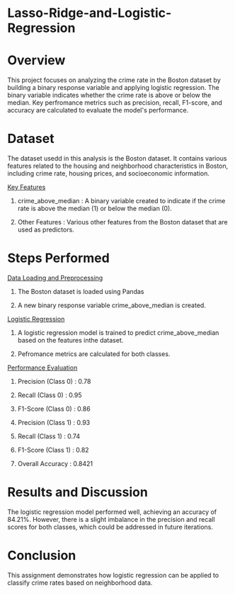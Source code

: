 # Lasso-Ridge-and-Logistic-Regression

# Overview

This project focuses on analyzing the crime rate in the Boston dataset by building a binary response variable and applying logistic regression. The binary variable indicates whether the crime rate is above or below the median. Key perfromance metrics such as precision, recall, F1-score, and accuracy are calculated to evaluate the model's performance.

# Dataset

The dataset usedd in this analysis is the Boston dataset. It contains various features related to the housing and neighborhood characteristics in Boston, including crime rate, housing prices, and socioeconomic information.

<ins> Key Features </ins>

1. crime_above_median : A binary variable created to indicate if the crime rate is above the median (1) or below the median (0).

2. Other Features : Various other features from the Boston dataset that are used as predictors.

# Steps Performed

<ins> Data Loading and Preprocessing </ins>

1. The Boston dataset is loaded using Pandas

2. A new binary response variable crime_above_median is created.

<ins> Logistic Regression </ins>

1. A logistic regression model is trained to predict crime_above_median based on the features inthe dataset.

2. Pefromance metrics are calculated for both classes.

<ins> Performance Evaluation </ins>

1. Precision  (Class 0) : 0.78

2. Recall (Class 0) : 0.95

3. F1-Score (Class 0) : 0.86

4. Precision (Class 1) : 0.93

5. Recall (Class 1) : 0.74

6. F1-Score (Class 1) : 0.82

7. Overall Accuracy : 0.8421

# Results and Discussion

The logistic regression model performed well, achieving an accuracy of 84.21%. However, there is a slight imbalance in the precision and recall scores for both classes, which could be addressed in future iterations.

# Conclusion

This assignment demonstrates how logistic regression can be applied to classify crime rates based on neighborhood data.
